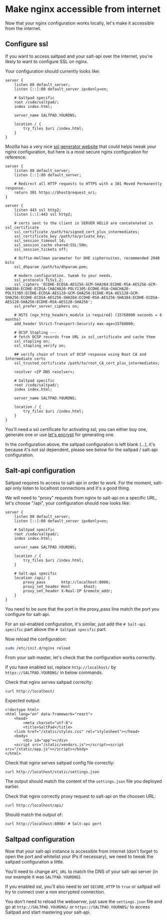 # Make nginx accessible from internet

Now that your nginx configuration works locally, let's make it accessible from the internet.

## Configure ssl

If you want to access saltpad and your salt-api over the internet, you're likely to want to configure SSL on nginx.

Your configuration should currently looks like:

```Nginx
server {
    listen 80 default_server;
    listen [::]:80 default_server ipv6only=on;

    # Saltpad specific
    root /code/saltpad/;
    index index.html;

    server_name SALTPAD.YOURDNS;

    location / {
        try_files $uri /index.html;
    }
}
```

Mozilla has a very nice [ssl generator website](https://mozilla.github.io/server-side-tls/ssl-config-generator/) that could helps tweak your nginx configuration, but here is a most secure nginx configuration for reference:

```Nginx
server {
    listen 80 default_server;
    listen [::]:80 default_server;

    # Redirect all HTTP requests to HTTPS with a 301 Moved Permanently response.
    return 301 https://$host$request_uri;
}

server {
    listen 443 ssl http2;
    listen [::]:443 ssl http2;

    # certs sent to the client in SERVER HELLO are concatenated in ssl_certificate
    ssl_certificate /path/to/signed_cert_plus_intermediates;
    ssl_certificate_key /path/to/private_key;
    ssl_session_timeout 1d;
    ssl_session_cache shared:SSL:50m;
    ssl_session_tickets off;

    # Diffie-Hellman parameter for DHE ciphersuites, recommended 2048 bits
    ssl_dhparam /path/to/dhparam.pem;

    # modern configuration. tweak to your needs.
    ssl_protocols TLSv1.2;
    ssl_ciphers 'ECDHE-ECDSA-AES256-GCM-SHA384:ECDHE-RSA-AES256-GCM-SHA384:ECDHE-ECDSA-CHACHA20-POLY1305:ECDHE-RSA-CHACHA20-POLY1305:ECDHE-ECDSA-AES128-GCM-SHA256:ECDHE-RSA-AES128-GCM-SHA256:ECDHE-ECDSA-AES256-SHA384:ECDHE-RSA-AES256-SHA384:ECDHE-ECDSA-AES128-SHA256:ECDHE-RSA-AES128-SHA256';
    ssl_prefer_server_ciphers on;

    # HSTS (ngx_http_headers_module is required) (15768000 seconds = 6 months)
    add_header Strict-Transport-Security max-age=15768000;

    # OCSP Stapling ---
    # fetch OCSP records from URL in ssl_certificate and cache them
    ssl_stapling on;
    ssl_stapling_verify on;

    ## verify chain of trust of OCSP response using Root CA and Intermediate certs
    ssl_trusted_certificate /path/to/root_CA_cert_plus_intermediates;

    resolver <IP DNS resolver>;

    # Saltpad specific
    root /code/saltpad/;
    index index.html;

    server_name SALTPAD.YOURDNS;

    location / {
        try_files $uri /index.html;
    }
}
```

You'll need a ssl certificate for activating ssl, you can either buy one, generate one or use [let's encrypt](https://letsencrypt.org/) for generating one.

In the configuration above, the saltpad configuration is left blank (...), it's because it's not ssl dependent, please see below for the saltpad / salt-api configuration.

## Salt-api configuration

Saltpad requires to access to salt-api in order to work. For the moment, salt-api only listen to localhost connections and it's a good thing.

We will need to "proxy" requests from nginx to salt-api on a specific URL, let's choose "/api", your configuration should now looks like:

```Nginx
server {
    listen 80 default_server;
    listen [::]:80 default_server ipv6only=on;

    # Saltpad specific
    root /code/saltpad/;
    index index.html;

    server_name SALTPAD.YOURDNS;

    location / {
        try_files $uri /index.html;
    }

    # Salt-api specific
    location /api/ {
        proxy_pass       http://localhost:8000;
        proxy_set_header Host      $host;
        proxy_set_header X-Real-IP $remote_addr;
    }
}
```

You need to be sure that the port in the proxy_pass line match the port you configure for salt-api.

For an ssl-enabled configuration, it's similar, just add the `# Salt-api specific` part above the `# Saltpad specific` part.

Now reload the configuration:

```bash
sudo /etc/init.d/nginx reload
```

From your salt-master, let's check that the configuration works correctly.

If you have enabled ssl, replace `http://localhost/` by `https://SALTPAD.YOURDNS/` in below commands.

Check that nginx serves saltpad correclty:

```
curl http://localhost/
```

Expected output:

```
<!doctype html>
<html lang="en" data-framework="react">
    <head>
        <meta charset="utf-8">
        <title>SaltPad</title>
    <link href="/static/styles.css" rel="stylesheet"></head>
    <body>
        <div id="app"></div>
    <script src="/static/vendors.js"></script><script src="/static/app.js"></script></body>
</html>
```

Check that nginx serves saltpad config file correctly:

```
curl http://localhost/static/settings.json
```

The output should match the content of the `settings.json` file you deployed earlier.

Check that nginx correctly proxy request to salt-api on the choosen URL:

```
curl http://localhost/api/
```

Should match the output of:

```
curl http://localhost:8000/ # Salt-api port
```

## Saltpad configuration

Now that your salt-api instance is accessible from internet (don't forget to open the port and whitelist your IPs if necessary), we need to tweak the saltpad configuration a little.

You'll need to change `API_URL` to match the DNS of your salt-api server (in our example it was `SALTPAD.YOURDNS`).

If you enabled ssl, you'll also need to set `SECURE_HTTP` to `true` or saltpad will try to connect over a non encrypted connection.

You don't need to reload the webserver, just save the `settings.json` file and go at `http://SALTPAD.YOURDNS/` or `https://SALTPAD.YOURNDS/` to access Saltpad and start mastering your salt-api.
